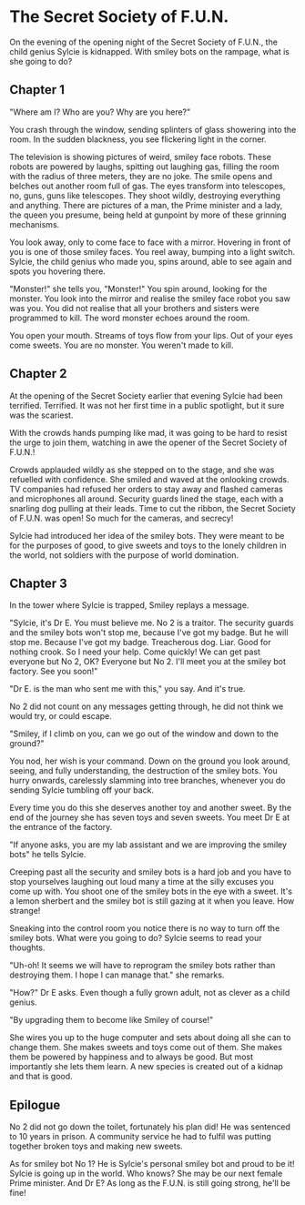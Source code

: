 # The Secret Society of F.U.N.

On the evening of the opening night of the Secret Society of F.U.N., the child genius Sylcie is kidnapped. With smiley bots on the rampage, what is she going to do?

## Chapter 1

"Where am I? Who are you? Why are you here?"

You crash through the window, sending splinters of glass showering into the room. In the sudden blackness, you see flickering light in the corner.

The television is showing pictures of weird, smiley face robots. These robots are powered by laughs, spitting out laughing gas, filling the room with the radius of three meters, they are no joke. The smile opens and belches out another room full of gas. The eyes transform into telescopes, no, guns, guns like telescopes. They shoot wildly, destroying everything and anything. There are pictures of a man, the Prime minister and a lady, the queen you presume, being held at gunpoint by more of these grinning mechanisms.

You look away, only to come face to face with a mirror. Hovering in front of you is one of those smiley faces. You reel away, bumping into a light switch. Sylcie, the child genius who made you, spins around, able to see again and spots you hovering there.

"Monster!" she tells you, "Monster!" You spin around, looking for the monster. You look into the mirror and realise the smiley face robot you saw was you. You did not realise that all your brothers and sisters were programmed to kill. The word monster echoes around the room.

You open your mouth. Streams of toys flow from your lips. Out of your eyes come sweets. You are no monster. You weren't made to kill.

## Chapter 2                                                    

At the opening of the Secret Society earlier that evening Sylcie had been terrified. Terrified. It was not her first time in a public spotlight, but it sure was the scariest.

With the crowds hands pumping like mad, it was going to be hard to resist the urge to join them, watching in awe the opener of the Secret Society of F.U.N.!

Crowds applauded wildly as she stepped on to the stage, and she was refuelled with confidence. She smiled and waved at the onlooking crowds. TV companies had refused her orders to stay away and flashed cameras and microphones all around. Security guards lined the stage, each with a snarling dog pulling at their leads. Time to cut the ribbon, the Secret Society of F.U.N. was open! So much for the cameras, and secrecy!

Sylcie had introduced her idea of the smiley bots. They were meant to be for the purposes of good, to give sweets and toys to the lonely children in the world, not soldiers with the purpose of world domination.

## Chapter 3

In the tower where Sylcie is trapped, Smiley replays a message.

"Sylcie, it's Dr E. You must believe me. No 2 is a traitor. The security guards and the smiley bots won't stop me, because I've got my badge. But he will stop me. Because I've got my badge. Treacherous dog. Liar. Good for nothing crook. So I need your help. Come quickly! We can get past everyone but No 2, OK? Everyone but No 2. I'll meet you at the smiley bot factory. See you soon!"

"Dr E. is the man who sent me with this," you say. And it's true.

No 2 did not count on any messages getting through, he did not think we would try, or could escape.

"Smiley, if I climb on you, can we go out of the window and down to the ground?"

You nod, her wish is your command. Down on the ground you look around, seeing, and fully understanding, the destruction of the smiley bots. You hurry onwards, carelessly slamming into tree branches, whenever you do sending Sylcie tumbling off your back.

Every time you do this she deserves another toy and another sweet. By the end of the journey she has seven toys and seven sweets. You meet Dr E at the entrance of the factory.

"If anyone asks, you are my lab assistant and we are improving the smiley bots" he tells Sylcie.

Creeping past all the security and smiley bots is a hard job and you have to stop yourselves laughing out loud many a time at the silly excuses you come up with. You shoot one of the smiley bots in the eye with a sweet. It's a lemon sherbert and the smiley bot is still gazing at it when you leave. How strange!

Sneaking into the control room you notice there is no way to turn off the smiley bots. What were you going to do? Sylcie seems to read your thoughts.

"Uh-oh! It seems we will have to reprogram the smiley bots rather than destroying them. I hope I can manage that." she remarks.

"How?" Dr E asks. Even though a fully grown adult, not as clever as a child genius.

"By upgrading them to become like Smiley of course!"

She wires you up to the huge computer and sets about doing all she can to change them. She makes sweets and toys come out of them. She makes them be powered by happiness and to always be good. But most importantly she lets them learn. A new species is created out of a kidnap and that is good.

## Epilogue

No 2 did not go down the toilet, fortunately his plan did! He was sentenced to 10 years in prison. A community service he had to fulfil was putting together broken toys and making new sweets.

As for smiley bot No 1? He is Sylcie's personal smiley bot and proud to be it! Sylcie is going up in the world. Who knows? She may be our next female Prime minister. And Dr E? As long as the F.U.N. is still going strong, he'll be fine!